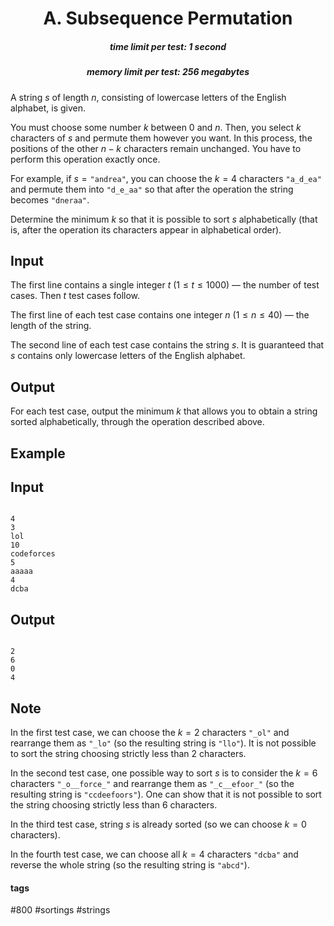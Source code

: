 <h1 style='text-align: center;'> A. Subsequence Permutation</h1>

<h5 style='text-align: center;'>time limit per test: 1 second</h5>
<h5 style='text-align: center;'>memory limit per test: 256 megabytes</h5>

A string $s$ of length $n$, consisting of lowercase letters of the English alphabet, is given.

You must choose some number $k$ between $0$ and $n$. Then, you select $k$ characters of $s$ and permute them however you want. In this process, the positions of the other $n-k$ characters remain unchanged. You have to perform this operation exactly once.

For example, if $s=\texttt{"andrea"}$, you can choose the $k=4$ characters $\texttt{"a_d_ea"}$ and permute them into $\texttt{"d_e_aa"}$ so that after the operation the string becomes $\texttt{"dneraa"}$.

Determine the minimum $k$ so that it is possible to sort $s$ alphabetically (that is, after the operation its characters appear in alphabetical order).

## Input

The first line contains a single integer $t$ ($1 \le t \le 1000$) — the number of test cases. Then $t$ test cases follow.

The first line of each test case contains one integer $n$ ($1 \le n \le 40$) — the length of the string.

The second line of each test case contains the string $s$. It is guaranteed that $s$ contains only lowercase letters of the English alphabet.

## Output

For each test case, output the minimum $k$ that allows you to obtain a string sorted alphabetically, through the operation described above.

## Example

## Input


```

4
3
lol
10
codeforces
5
aaaaa
4
dcba

```
## Output


```

2
6
0
4

```
## Note

In the first test case, we can choose the $k=2$ characters $\texttt{"_ol"}$ and rearrange them as $\texttt{"_lo"}$ (so the resulting string is $\texttt{"llo"}$). It is not possible to sort the string choosing strictly less than $2$ characters.

In the second test case, one possible way to sort $s$ is to consider the $k=6$ characters $\texttt{"_o__force_"}$ and rearrange them as $\texttt{"_c__efoor_"}$ (so the resulting string is $\texttt{"ccdeefoors"}$). One can show that it is not possible to sort the string choosing strictly less than $6$ characters.

In the third test case, string $s$ is already sorted (so we can choose $k=0$ characters).

In the fourth test case, we can choose all $k=4$ characters $\texttt{"dcba"}$ and reverse the whole string (so the resulting string is $\texttt{"abcd"}$).



#### tags 

#800 #sortings #strings 
